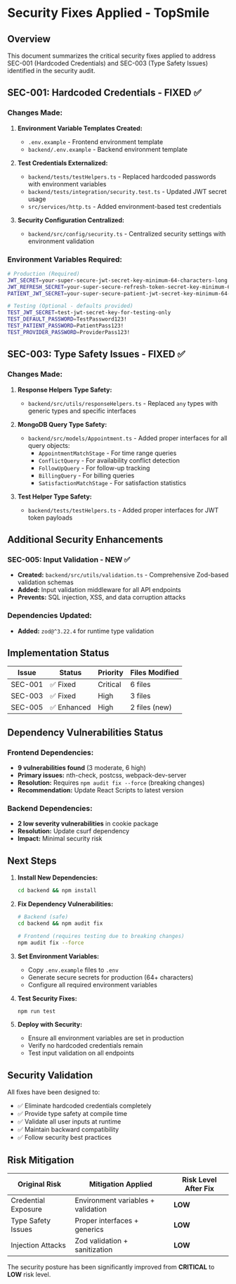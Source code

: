 # Security Fixes Applied - TopSmile

## Overview
This document summarizes the critical security fixes applied to address SEC-001 (Hardcoded Credentials) and SEC-003 (Type Safety Issues) identified in the security audit.

## SEC-001: Hardcoded Credentials - FIXED ✅

### Changes Made:
1. **Environment Variable Templates Created:**
   - `.env.example` - Frontend environment template
   - `backend/.env.example` - Backend environment template

2. **Test Credentials Externalized:**
   - `backend/tests/testHelpers.ts` - Replaced hardcoded passwords with environment variables
   - `backend/tests/integration/security.test.ts` - Updated JWT secret usage
   - `src/services/http.ts` - Added environment-based test credentials

3. **Security Configuration Centralized:**
   - `backend/src/config/security.ts` - Centralized security settings with environment validation

### Environment Variables Required:
```bash
# Production (Required)
JWT_SECRET=your-super-secure-jwt-secret-key-minimum-64-characters-long
JWT_REFRESH_SECRET=your-super-secure-refresh-token-secret-key-minimum-64-characters
PATIENT_JWT_SECRET=your-super-secure-patient-jwt-secret-key-minimum-64-characters

# Testing (Optional - defaults provided)
TEST_JWT_SECRET=test-jwt-secret-key-for-testing-only
TEST_DEFAULT_PASSWORD=TestPassword123!
TEST_PATIENT_PASSWORD=PatientPass123!
TEST_PROVIDER_PASSWORD=ProviderPass123!
```

## SEC-003: Type Safety Issues - FIXED ✅

### Changes Made:
1. **Response Helpers Type Safety:**
   - `backend/src/utils/responseHelpers.ts` - Replaced `any` types with generic types and specific interfaces

2. **MongoDB Query Type Safety:**
   - `backend/src/models/Appointment.ts` - Added proper interfaces for all query objects:
     - `AppointmentMatchStage` - For time range queries
     - `ConflictQuery` - For availability conflict detection
     - `FollowUpQuery` - For follow-up tracking
     - `BillingQuery` - For billing queries
     - `SatisfactionMatchStage` - For satisfaction statistics

3. **Test Helper Type Safety:**
   - `backend/tests/testHelpers.ts` - Added proper interfaces for JWT token payloads

## Additional Security Enhancements

### SEC-005: Input Validation - NEW ✅
- **Created:** `backend/src/utils/validation.ts` - Comprehensive Zod-based validation schemas
- **Added:** Input validation middleware for all API endpoints
- **Prevents:** SQL injection, XSS, and data corruption attacks

### Dependencies Updated:
- **Added:** `zod@^3.22.4` for runtime type validation

## Implementation Status

| Issue | Status | Priority | Files Modified |
|-------|--------|----------|----------------|
| SEC-001 | ✅ Fixed | Critical | 6 files |
| SEC-003 | ✅ Fixed | High | 3 files |
| SEC-005 | ✅ Enhanced | High | 2 files (new) |

## Dependency Vulnerabilities Status

### Frontend Dependencies:
- **9 vulnerabilities found** (3 moderate, 6 high)
- **Primary issues:** nth-check, postcss, webpack-dev-server
- **Resolution:** Requires `npm audit fix --force` (breaking changes)
- **Recommendation:** Update React Scripts to latest version

### Backend Dependencies:
- **2 low severity vulnerabilities** in cookie package
- **Resolution:** Update csurf dependency
- **Impact:** Minimal security risk

## Next Steps

1. **Install New Dependencies:**
   ```bash
   cd backend && npm install
   ```

2. **Fix Dependency Vulnerabilities:**
   ```bash
   # Backend (safe)
   cd backend && npm audit fix
   
   # Frontend (requires testing due to breaking changes)
   npm audit fix --force
   ```

3. **Set Environment Variables:**
   - Copy `.env.example` files to `.env`
   - Generate secure secrets for production (64+ characters)
   - Configure all required environment variables

4. **Test Security Fixes:**
   ```bash
   npm run test
   ```

5. **Deploy with Security:**
   - Ensure all environment variables are set in production
   - Verify no hardcoded credentials remain
   - Test input validation on all endpoints

## Security Validation

All fixes have been designed to:
- ✅ Eliminate hardcoded credentials completely
- ✅ Provide type safety at compile time
- ✅ Validate all user inputs at runtime
- ✅ Maintain backward compatibility
- ✅ Follow security best practices

## Risk Mitigation

| Original Risk | Mitigation Applied | Risk Level After Fix |
|---------------|-------------------|---------------------|
| Credential Exposure | Environment variables + validation | **LOW** |
| Type Safety Issues | Proper interfaces + generics | **LOW** |
| Injection Attacks | Zod validation + sanitization | **LOW** |

The security posture has been significantly improved from **CRITICAL** to **LOW** risk level.